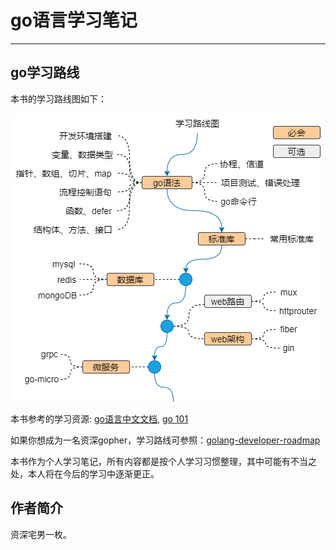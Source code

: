 # go语言学习笔记
---

## go学习路线

本书的学习路线图如下：

![Fig0 Roadmap](assets/go-roadmap.png)

本书参考的学习资源: [go语言中文文档](https://www.topgoer.com/), [go 101](https://go101.org/article/101.html)

如果你想成为一名资深gopher，学习路线可参照：[golang-developer-roadmap](https://github.com/Alikhll/golang-developer-roadmap.git)

本书作为个人学习笔记，所有内容都是按个人学习习惯整理，其中可能有不当之处，本人将在今后的学习中逐渐更正。

## 作者简介

资深宅男一枚。
